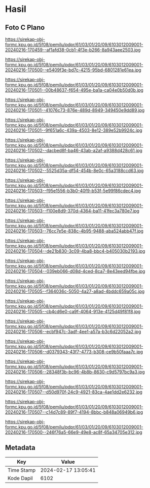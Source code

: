 # Hasil

## Foto C Plano

https://sirekap-obj-formc.kpu.go.id/5f08/pemilu/pdpr/61/03/01/20/09/6103012009001-20240216-170459--af1afd38-0cb1-4f3e-b266-8a943aee2503.jpg

https://sirekap-obj-formc.kpu.go.id/5f08/pemilu/pdpr/61/03/01/20/09/6103012009001-20240216-170500--e5409f3e-bd7c-4215-95bd-6801281e61ea.jpg

https://sirekap-obj-formc.kpu.go.id/5f08/pemilu/pdpr/61/03/01/20/09/6103012009001-20240216-170501--00b48637-f654-495e-ba1a-ca04e0b50d0b.jpg

https://sirekap-obj-formc.kpu.go.id/5f08/pemilu/pdpr/61/03/01/20/09/6103012009001-20240216-170501--41076c73-876e-489d-8949-349450e9dd89.jpg

https://sirekap-obj-formc.kpu.go.id/5f08/pemilu/pdpr/61/03/01/20/09/6103012009001-20240216-170501--9f651a6c-439a-4503-8e12-389e52b9924c.jpg

https://sirekap-obj-formc.kpu.go.id/5f08/pemilu/pdpr/61/03/01/20/09/6103012009001-20240216-170502--dacbed8f-ba46-43ab-a2af-a9388d428c61.jpg

https://sirekap-obj-formc.kpu.go.id/5f08/pemilu/pdpr/61/03/01/20/09/6103012009001-20240216-170502--5525d35a-df54-454b-8e0c-65a3188ccd63.jpg

https://sirekap-obj-formc.kpu.go.id/5f08/pemilu/pdpr/61/03/01/20/09/6103012009001-20240216-170503--f95e1556-b3b0-40f9-b53f-5e99f86cdec4.jpg

https://sirekap-obj-formc.kpu.go.id/5f08/pemilu/pdpr/61/03/01/20/09/6103012009001-20240216-170503--f100e8d9-370d-4364-ba11-41fec3a780e7.jpg

https://sirekap-obj-formc.kpu.go.id/5f08/pemilu/pdpr/61/03/01/20/09/6103012009001-20240216-170503--76cc7e5e-838c-4b95-9488-aba524abb47f.jpg

https://sirekap-obj-formc.kpu.go.id/5f08/pemilu/pdpr/61/03/01/20/09/6103012009001-20240216-170504--de21b830-3c09-4ba8-bbc4-b405030b2193.jpg

https://sirekap-obj-formc.kpu.go.id/5f08/pemilu/pdpr/61/03/01/20/09/6103012009001-20240216-170504--039eb066-d08d-4ced-8ca7-8e43eed94fbe.jpg

https://sirekap-obj-formc.kpu.go.id/5f08/pemilu/pdpr/61/03/01/20/09/6103012009001-20240216-170505--f364036c-5050-4a27-a8ad-4bddc659a05c.jpg

https://sirekap-obj-formc.kpu.go.id/5f08/pemilu/pdpr/61/03/01/20/09/6103012009001-20240216-170505--cb4cd6e0-ca9f-4064-913e-4125d49f81f8.jpg

https://sirekap-obj-formc.kpu.go.id/5f08/pemilu/pdpr/61/03/01/20/09/6103012009001-20240216-170506--ecbf947c-3adf-4ee1-a57a-b3c6d22052a2.jpg

https://sirekap-obj-formc.kpu.go.id/5f08/pemilu/pdpr/61/03/01/20/09/6103012009001-20240216-170506--d0379343-43f7-4773-b308-ce9b50faaa7c.jpg

https://sirekap-obj-formc.kpu.go.id/5f08/pemilu/pdpr/61/03/01/20/09/6103012009001-20240216-170506--28348f3b-bc96-4b8b-8630-c9d5797bc9a3.jpg

https://sirekap-obj-formc.kpu.go.id/5f08/pemilu/pdpr/61/03/01/20/09/6103012009001-20240216-170507--d50d970f-24c9-4921-83ca-4ae1dd2e6232.jpg

https://sirekap-obj-formc.kpu.go.id/5f08/pemilu/pdpr/61/03/01/20/09/6103012009001-20240216-170507--c14d7c89-89f7-4194-8bbc-b848a06949b6.jpg

https://sirekap-obj-formc.kpu.go.id/5f08/pemilu/pdpr/61/03/01/20/09/6103012009001-20240216-170500--246f76a5-66e9-49e8-ac8f-65a34705e312.jpg


## Metadata

| Key        | Value               |
| ---------- | ------------------- |
| Time Stamp | 2024-02-17 13:05:41 |
| Kode Dapil | 6102                |



